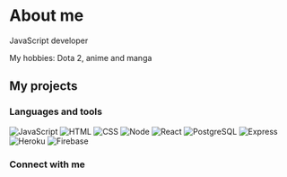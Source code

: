 # About me
JavaScript developer

My hobbies: Dota 2, anime and manga  

## My projects


### Languages and tools
![JavaScript](https://img.shields.io/badge/-JavaScript-black?style=for-the-badge&logo=javascript)
![HTML](https://img.shields.io/badge/-HTML-black?style=for-the-badge&logo=HTML5)
![CSS](https://img.shields.io/badge/-CSS-black?style=for-the-badge&logo=CSS3)
![Node](https://img.shields.io/badge/-Node.js-black?style=for-the-badge&logo=Node.js)
![React](https://img.shields.io/badge/-React-black?style=for-the-badge&logo=React)
![PostgreSQL](https://img.shields.io/badge/-PostgreSQL-black?style=for-the-badge&logo=PostgreSQL)
![Express](https://img.shields.io/badge/-Express-black?style=for-the-badge&logo=Express)
![Heroku](https://img.shields.io/badge/-Heroku-black?style=for-the-badge&logo=Heroku)
![Firebase](https://img.shields.io/badge/-Firebase-black?style=for-the-badge&logo=Firebase)

### Connect with me
